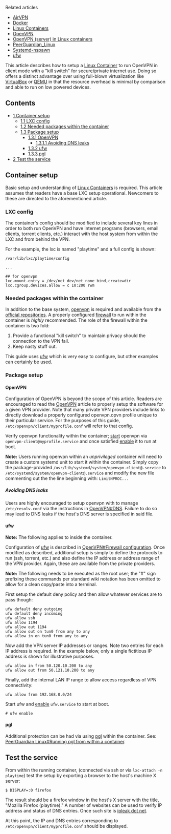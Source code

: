 Related articles

*   [AirVPN](/index.php/AirVPN "AirVPN")
*   [Docker](/index.php/Docker "Docker")
*   [Linux Containers](/index.php/Linux_Containers "Linux Containers")
*   [OpenVPN](/index.php/OpenVPN "OpenVPN")
*   [OpenVPN (server) in Linux containers](/index.php/OpenVPN_(server)_in_Linux_containers "OpenVPN (server) in Linux containers")
*   [PeerGuardian_Linux](/index.php/PeerGuardian_Linux "PeerGuardian Linux")
*   [Systemd-nspawn](/index.php/Systemd-nspawn "Systemd-nspawn")
*   [ufw](/index.php/Ufw "Ufw")

This article describes how to setup a [Linux Container](/index.php/Linux_Container "Linux Container") to run OpenVPN in client mode with a "kill switch" for secure/private internet use. Doing so offers a distinct advantage over using full-blown virtualization like [VirtualBox](/index.php/VirtualBox "VirtualBox") or [QEMU](/index.php/QEMU "QEMU") in that the resource overhead is minimal by comparison and able to run on low powered devices.

## Contents

*   [1 Container setup](#Container_setup)
    *   [1.1 LXC config](#LXC_config)
    *   [1.2 Needed packages within the container](#Needed_packages_within_the_container)
    *   [1.3 Package setup](#Package_setup)
        *   [1.3.1 OpenVPN](#OpenVPN)
            *   [1.3.1.1 Avoiding DNS leaks](#Avoiding_DNS_leaks)
        *   [1.3.2 ufw](#ufw)
        *   [1.3.3 pgl](#pgl)
*   [2 Test the service](#Test_the_service)

## Container setup

Basic setup and understanding of [Linux Containers](/index.php/Linux_Containers "Linux Containers") is required. This article assumes that readers have a base LXC setup operational. Newcomers to these are directed to the aforementioned article.

### LXC config

The container's config should be modified to include several key lines in order to both run OpenVPN and have internet programs (browsers, email clients, torrent clients, etc.) interact with the host system from within the LXC and from behind the VPN.

For the example, the lxc is named "playtime" and a full config is shown:

 `/var/lib/lxc/playtime/config` 
```
...

## for openvpn
lxc.mount.entry = /dev/net dev/net none bind,create=dir
lxc.cgroup.devices.allow = c 10:200 rwm

```

### Needed packages within the container

In addition to the base system, [openvpn](https://www.archlinux.org/packages/?name=openvpn) is required and available from the [official repositories](/index.php/Official_repositories "Official repositories"). A properly configured [firewall](/index.php/Firewall "Firewall") to run within the container is *highly* recommended. The role of the firewall within the container is two fold:

1.  Provide a functional "kill switch" to maintain privacy should the connection to the VPN fail.
2.  Keep nasty stuff out.

This guide uses [ufw](https://www.archlinux.org/packages/?name=ufw) which is very easy to configure, but other examples can certainly be used.

### Package setup

#### OpenVPN

Configuration of OpenVPN is beyond the scope of this article. Readers are encouraged to read the [OpenVPN](/index.php/OpenVPN "OpenVPN") article to properly setup the software for a given VPN provider. Note that many private VPN providers include links to directly download a properly configured openvpn.opvn profile unique to their particular service. For the purposes of this guide, `/etc/openvpn/client/myprofile.conf` will refer to that config.

Verify openvpn functionality within the container; [start](/index.php/Start "Start") openvpn via `openvpn-client@myprofile.service` and once satisfied [enable](/index.php/Enable "Enable") it to run at boot.

**Note:** Users running openvpn within an *unprivileged* container will need to create a custom systemd unit to start it within the container. Simply copy the package-provided `/usr/lib/systemd/system/openvpn-client@.service` to `/etc/systemd/system/openvpn-client@.service` and modify the new file commenting out the the line beginning with: `LimitNPROC...`

##### Avoiding DNS leaks

Users are highly encouraged to setup openvpn with to manage `/etc/resolv.conf` via the instructions in [OpenVPN#DNS](/index.php/OpenVPN#DNS "OpenVPN"). Failure to do so may lead to DNS leaks if the host's DNS server is specified in said file.

#### ufw

**Note:** The following applies to inside the container.

Configuration of [ufw](/index.php/Ufw "Ufw") is described in [OpenVPN#Firewall configuration](/index.php/OpenVPN#Firewall_configuration "OpenVPN"). Once modified as described, additional setup is simply to define the protocols to run (ssh, torrent, etc.) and also define the IP address or address range of the VPN provider. Again, these are available from the private providers.

**Note:** The following needs to be executed as the root user; the "#" sign prefixing these commands per standard wiki notation has been omitted to allow for a clean copy/paste into a terminal.

First setup the default deny policy and then allow whatever services are to pass though:

```
ufw default deny outgoing
ufw default deny incoming
ufw allow ssh
ufw allow 1194
ufw allow out 1194
ufw allow out on tun0 from any to any
ufw allow in on tun0 from any to any

```

Now add the VPN server IP addresses or ranges. Note two entries for each IP address is required. In the example below, only a single fictitious IP address is shown for illustrative purposes.

```
ufw allow in from 50.120.10.200 to any
ufw allow out from 50.121.10.200 to any

```

Finally, add the internal LAN IP range to allow access regardless of VPN connectivity:

```
ufw allow from 192.168.0.0/24

```

Start ufw and [enable](/index.php/Enable "Enable") `ufw.service` to start at boot.

```
# ufw enable

```

#### pgl

Additional protection can be had via using [pgl](/index.php/Pgl "Pgl") within the container. See: [PeerGuardian Linux#Running pgl from within a container](/index.php/PeerGuardian_Linux#Running_pgl_from_within_a_container "PeerGuardian Linux").

## Test the service

From within the running container, (connected via ssh or via `lxc-attach -n playtime`) test the setup by exporting a browser to the host's machine X server:

```
$ DISPLAY=:0 firefox

```

The result should be a firefox window in the host's X server with the title, "Mozilla Firefox (playtime)." A number of websites can be used to verify IP address and status of DNS entries. Once such site is [ipleak dot net](http://ipleak.net).

At this point, the IP and DNS entries corresponding to `/etc/openvpn/client/myprofile.conf` should be displayed.